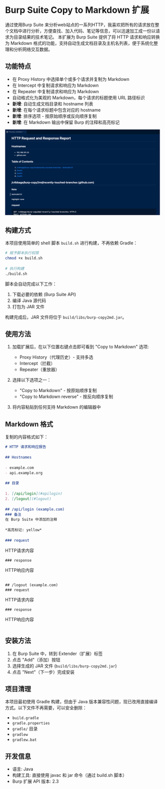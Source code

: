 # Burp Suite Copy to Markdown 扩展

通过使用Burp Suite 来分析web站点的一系列HTTP，我喜欢把所有的请求放在整个文档中进行分析，方便查找、加入代码、笔记等信息，可以迅速加工成一份以请求为目录结果的技术笔记。
本扩展为 Burp Suite 提供了将 HTTP 请求和响应转换为 Markdown 格式的功能，支持自动生成文档目录及主机名列表，便于系统化整理和分析网络交互数据。

## 功能特点

- 在 Proxy History 中选择单个或多个请求并复制为 Markdown
- 在 Intercept 中复制请求和响应为 Markdown
- 在 Repeater 中复制请求和响应为 Markdown
- 自动格式化为美观的 Markdown，每个请求的标题使用 URL 路径标识
- **新增**: 自动生成文档目录和 hostname 列表
- **新增**: 在每个请求标题中包含对应的 hostname
- **新增**: 排序选项 - 按原始顺序或反向顺序复制
- **新增**: 在 Markdown 输出中保留 Burp 的注释和高亮标记

![](docs/image.png)

## 构建方式

本项目使用简单的 shell 脚本 `build.sh` 进行构建，不再依赖 Gradle：

```bash
# 赋予脚本执行权限
chmod +x build.sh

# 执行构建
./build.sh
```

脚本会自动完成以下工作：
1. 下载必要的依赖 (Burp Suite API)
2. 编译 Java 源代码
3. 打包为 JAR 文件

构建完成后，JAR 文件将位于 `build/libs/burp-copy2md.jar`。

## 使用方法

1. 加载扩展后，在以下位置右键点击即可看到 "Copy to Markdown" 选项:
   - Proxy History（代理历史）- 支持多选
   - Intercept（拦截）
   - Repeater（重放器）

2. 选择以下选项之一：
   - "Copy to Markdown" - 按原始顺序复制
   - "Copy to Markdown reverse" - 按反向顺序复制

3. 将内容粘贴到任何支持 Markdown 的编辑器中

## Markdown 格式

复制的内容格式如下：

```markdown
# HTTP 请求和响应报告

## Hostnames

- example.com
- api.example.org

## 目录

1. [/api/login](#apilogin)
2. [/logout](#logout)

## /api/login (example.com)
### 备注
在 Burp Suite 中添加的注释

*高亮标记: yellow*

### request
```
HTTP请求内容
```
### response
```
HTTP响应内容
```

## /logout (example.com)
### request
```
HTTP请求内容
```
### response
```
HTTP响应内容
```
```

## 安装方法

1. 在 Burp Suite 中，转到 Extender（扩展）标签
2. 点击 "Add"（添加）按钮
3. 选择生成的 JAR 文件 (`build/libs/burp-copy2md.jar`)
4. 点击 "Next"（下一步）完成安装

## 项目清理

本项目最初使用 Gradle 构建，但由于 Java 版本兼容性问题，现已改用直接编译方式。以下文件不再需要，可以安全删除：

- `build.gradle`
- `gradle.properties`
- `gradle/` 目录
- `gradlew`
- `gradlew.bat`

## 开发信息

- 语言: Java
- 构建工具: 直接使用 javac 和 jar 命令（通过 build.sh 脚本）
- Burp 扩展 API 版本: 2.3 